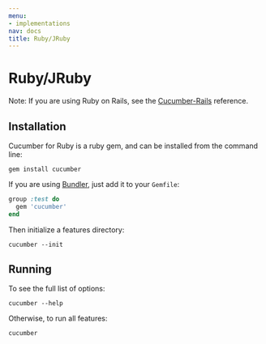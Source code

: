 ```yaml
---
menu:
- implementations
nav: docs
title: Ruby/JRuby
---
```


# Ruby/JRuby

Note: If you are using Ruby on Rails, see the [Cucumber-Rails](/implementations/ruby/ruby-on-rails/) reference.

## Installation

Cucumber for Ruby is a ruby gem, and can be installed from the command line:

```
gem install cucumber
```

If you are using [Bundler](http://gembundler.com/), just add it to your `Gemfile`:

```ruby
group :test do
  gem 'cucumber'
end
```

Then initialize a features directory:

```
cucumber --init
```

## Running

To see the full list of options:

```
cucumber --help
```

Otherwise, to run all features:

```
cucumber
```
